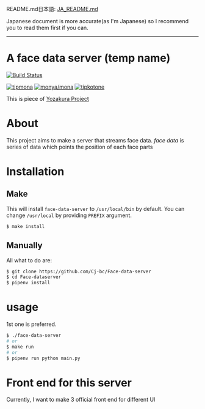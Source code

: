 README.md日本語: [JA_README.md](JA_README.md)

Japanese document is more accurate(as I'm Japanese) so I recommend you to read them first if you can.

---

# A face data server (temp name)

[![Build Status](https://travis-ci.com/Cj-bc/Face-data-server.svg?branch=master)](https://travis-ci.com/Cj-bc/Face-data-server)

[![tipmona](https://img.shields.io/badge/tipme-%40tipmona-orange.svg)](https://twitter.com/share?text=%40tipmona%20tip%20%40Cj-bc%2039)  [![monya/mona](https://img.shields.io/badge/tipme-%40monya/mona-orange.svg)](https://monya-wallet.github.io/a/?address=MBdCkYyfTsCxtm1wZ1XyKWNLFLYj8zMK3V&scheme=monacoin)  [![tipkotone](https://img.shields.io/badge/tipme-%40tipkotone-orange.svg)](https://twitter.com/share?text=%40tipkotone%20tip%20%40Cj-bc%20)


This is piece of [Yozakura Project](https://github.com/Cj-bc/yozakura-project)

# About

This project aims to make a server that streams face data.
*face data* is series of data which points the position of each face parts


# Installation

## Make

This will install `face-data-server` to `/usr/local/bin` by default.
You can change `/usr/local` by providing `PREFIX` argument.

```bash
$ make install
```

## Manually

All what to do are:

```bash
$ git clone https://github.com/Cj-bc/Face-data-server
$ cd Face-dataserver
$ pipenv install
```

# usage

1st one is preferred.

```bash
$ ./face-data-server
# or
$ make run
# or
$ pipenv run python main.py
```

# Front end for this server

Currently, I want to make 3 official front end for different UI
